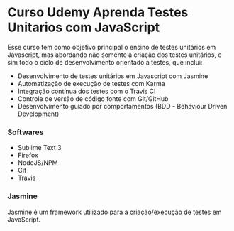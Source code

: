 # Curso Udemy Aprenda Testes Unitarios com JavaScript
Esse curso tem como objetivo principal o ensino de testes unitários em Javascript, mas abordando não somente a criação dos testes unitários, e sim todo o ciclo de desenvolvimento orientado a testes, que inclui:
   - Desenvolvimento de testes unitários em Javascript com Jasmine
   - Automatização de execução de testes com Karma
   - Integração contínua dos testes com o Travis CI
   - Controle de versão de código fonte com Git/GitHub
   - Desenvolvimento guiado por comportamentos (BDD - Behaviour Driven Development)

### Softwares 
   - Sublime Text 3
   - Firefox
   - NodeJS/NPM
   - Git
   - Travis

### Jasmine
Jasmine é um framework utilizado para a criação/execução de testes em JavaScript.


